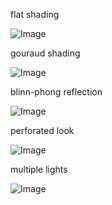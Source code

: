 flat shading

![Image](https://github.com/user-attachments/assets/d8d40ae4-cd1d-40a0-a4a3-a569e39d363a)


gouraud shading

![Image](https://github.com/user-attachments/assets/9edddb08-4fd1-4754-b7a4-54b652d1a2e9)


blinn-phong reflection

![Image](https://github.com/user-attachments/assets/8dc96878-075e-4a57-98a0-a0856cb60ebd)


perforated look

![Image](https://github.com/user-attachments/assets/e1139f4c-feaf-4bc3-a065-09b46320c79e)


multiple lights

![Image](https://github.com/user-attachments/assets/02a04a24-6f63-4851-9a90-52544214afca)

